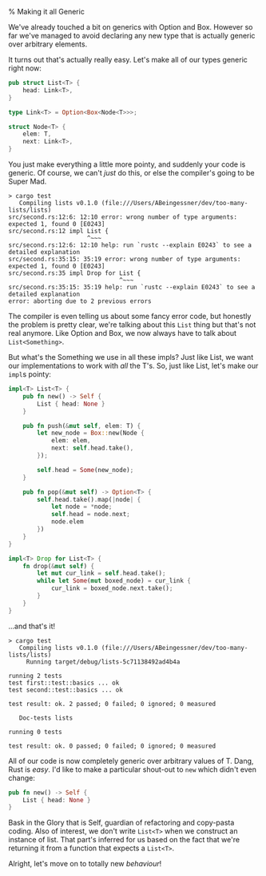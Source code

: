 % Making it all Generic

We've already touched a bit on generics with Option and Box. However so
far we've managed to avoid declaring any new type that is actually generic
over arbitrary elements.

It turns out that's actually really easy. Let's make all of our types generic
right now:

```rust
pub struct List<T> {
    head: Link<T>,
}

type Link<T> = Option<Box<Node<T>>>;

struct Node<T> {
    elem: T,
    next: Link<T>,
}
```

You just make everything a little more pointy, and suddenly your code is
generic. Of course, we can't *just* do this, or else the compiler's going
to be Super Mad.


```text
> cargo test
   Compiling lists v0.1.0 (file:///Users/ABeingessner/dev/too-many-lists/lists)
src/second.rs:12:6: 12:10 error: wrong number of type arguments: expected 1, found 0 [E0243]
src/second.rs:12 impl List {
                      ^~~~
src/second.rs:12:6: 12:10 help: run `rustc --explain E0243` to see a detailed explanation
src/second.rs:35:15: 35:19 error: wrong number of type arguments: expected 1, found 0 [E0243]
src/second.rs:35 impl Drop for List {
                               ^~~~
src/second.rs:35:15: 35:19 help: run `rustc --explain E0243` to see a detailed explanation
error: aborting due to 2 previous errors
```

The compiler is even telling us about some fancy error code, but honestly the
problem is pretty clear, we're talking about this `List` thing but that's not
real anymore. Like Option and Box, we now always have to talk about
`List<Something>`.

But what's the Something we use in all these impls? Just like List, we want our
implementations to work with *all* the T's. So, just like List, let's make our
`impl`s pointy:


```rust
impl<T> List<T> {
    pub fn new() -> Self {
        List { head: None }
    }

    pub fn push(&mut self, elem: T) {
        let new_node = Box::new(Node {
            elem: elem,
            next: self.head.take(),
        });

        self.head = Some(new_node);
    }

    pub fn pop(&mut self) -> Option<T> {
        self.head.take().map(|node| {
            let node = *node;
            self.head = node.next;
            node.elem
        })
    }
}

impl<T> Drop for List<T> {
    fn drop(&mut self) {
        let mut cur_link = self.head.take();
        while let Some(mut boxed_node) = cur_link {
            cur_link = boxed_node.next.take();
        }
    }
}
```

...and that's it!


```
> cargo test
   Compiling lists v0.1.0 (file:///Users/ABeingessner/dev/too-many-lists/lists)
     Running target/debug/lists-5c71138492ad4b4a

running 2 tests
test first::test::basics ... ok
test second::test::basics ... ok

test result: ok. 2 passed; 0 failed; 0 ignored; 0 measured

   Doc-tests lists

running 0 tests

test result: ok. 0 passed; 0 failed; 0 ignored; 0 measured
```

All of our code is now completely generic over arbitrary values of T. Dang,
Rust is *easy*. I'd like to make a particular shout-out to `new` which didn't
even change:

```rust
pub fn new() -> Self {
    List { head: None }
}
```

Bask in the Glory that is Self, guardian of refactoring and copy-pasta coding.
Also of interest, we don't write `List<T>` when we construct an instance of
list. That part's inferred for us based on the fact that we're returning it
from a function that expects a `List<T>`.

Alright, let's move on to totally new *behaviour*!
